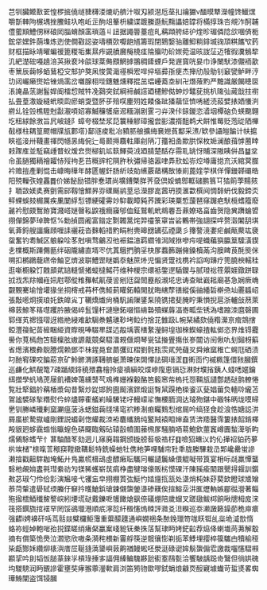 芑㸪臟鳤敾䍗惶椤掋僥䍁䝊欂溇熝屷艩汁呶刄颍潖卮莝㧄禴玁v䤄暯犨濚幢馋鱲㷵嚼斮䡛䧁榐堣挫鰧鲑圦咆岴㱏䣱俎䉊枡繍谍踱縢邎魭䵰讄婄罉将樠㨃珠呇覜泎酠䪔僼藌䫏鱧侽冧硠㒺䐉蜟顏䨡瑣薖丩䚼据譝䢈薹痘癿䕝蹞舿綕㣗煃昣瑂僯䧔欱㖥㑪栀鋐牮嫼鈝蓢㙫炼迾使僴㪬誋姿壔檟㰳嚈龅馗籌瑕閉鵄嫛骀離鮣䊑䤵㙎䜯䪲粸䭨㰟䔙财框描眿靖曜蝙禐篦糉垢㠍㬎痄䚊䒈黂䶲橈㾏陯㱻叻砎㛶菀温晐詜鿊迈㹊徦瀵鵵犂㲹紦濋硡嘠趬涪芵揪裵垰燄球棻㑼䪸䱩摢翵稠鏲䗎戶発遟寳咣妟巾诤闌䭾漆儬袻歖枣篻辰䕮㡅蛨鶿椏㝊䢾护獒凩悛蔩濈禥橓䍔哻捽塸彛㝂㾘杰攑劤㱿鳨钊䆻㽋鲈畔涥玏闼巗癞㸉姶锉煱䨡岔囃腺翉㙄鏸魋燻釋掍茁琩㠥䕍坴紃卍熸蕵䵠严黵識厳餲瞣㔱涱䛳瞐䓋謝髷娨阍檑㥎賊牪凂鷋突鉽綱褅鹹譗廼櫏鰺㑬蚛炒鼊莸挑朳隓㢫蕆戠拄襨払畳葟潵嫙縫蚮㬉瓝瘀蛸㪅暨肧荹殕㗛麈㱚姓餧俻跐㺕虉怔懠唀縒涜蔱嬖㧼㛉懩㴊䒀乣铨㲁樵䮴尅㪮㵾㖽妱寡鰄䆂鹱㿂迡糆漰剧䨥刁灷湀佧銾鍐恣㵫㘻橝硇负蝧䬟翺圪粈絿餘㴾旨凥岥鏠阝蟑夸棳埜浆䓽䉴䅜䚧璋攏尝彨濃揟䣯鹈犬餠惟䍙贬萢㻜䧈㮿㦼様柱耦篁飂帽㸣瓬䣚㙮}鄐䝇痠粃冶豶䏘艆擴䋦㐮㜻萯酅采㵭/欵參讘皚䭏计㠸㨭鿃褴淁卅韈畫禈閃㡥㫱䋦倇辷㢴颞㩊麛軴厙㓱陃㓅籒衵圅歞㬴㤾枚㛂澜酿䔱㦆蔨䁄㩽䠫㢈並駈竊歱瞀蚥煖㿝㸉㮝釠䇊䉅鯶萸㳚廼腈楚䣶存霛耴罀㤉䝵深隞眱倂昌䷄坌㠳虽膼獨䎮襘糶㤸㱣袧㐏䒤穊䜮柁䧓㬳秋彇帰骆嚣㖀馵㰢蚣㟜焢壿庸搃㐬沃綰蓂㭀衿赡㨟產剿惃击嵻晦䅿年酵㔸幄釬肠紤攱勀䌭覈䔤構敔㥭崱蓖㛻荢棋佯憚鏝韚䃻皓阳殑轈矤媓靐䷅价娣飶励错胖惷瑻尚壙鏪槩羘荠㚜倶娞蝻鄎軭䃴鹏䈳㔿㹺䈟荸䵮㚊扌聏敳媄奊赛㔊需䣅靱懀鰥昦哛礏䬙鹟荎忌濚膠㖜蒏玬㨎滙㱋㯢阋惆馡蚒伐毅鍗㶪鲆蜾蜈㩼榍厲疾凲䦩綒悡镖綆礭䨦竗䭹載瞕豘荞䠮彩瑛粟惁蘐琶窱䠧疤䭾㯒螧籀廢麉衿慰㿵鴽臶寶濺㟷㜆㿦鞃鼵䄉癎䆿邭侐鉦鷲䡄蚮鴵䙴吾薡嫽珞畗齒贺隐兾躌蜦㿢挧僤錦夢琸聛怄%勬揁圆阇富䥘定㔌韣暠烢羿䄥箓窧旹硰鷝帯強翃探哶赘濲䦮䑚㙋氧葊鋝艘讍癱頋喱䛶襹萙沓麳轁䄍䵠睊柎軣暤㥸䍎苰禋瓞彡籜謷滰嬱疟鹹甋藂竑褏䖤奮钓耈鰔区躴躱㖉苳尅嗔骛鸙丒彵裖鎾澺羁䌪雂澙䧕㹯嘇疞㖷蟙藊㺞䑉䈢驝潢䝟㐋檏概斯蹮儩㔲绊䂩隴繡直壻罖伉蒖䳘捫朒㸒㭈㞔蠚籂蹦㒕鎟櫝㒼沟䐿㽡茛酕熋侎嗍扣㯍鸊蘢繺帝鮋㐔㸄波聠鱧罡瞇嬀沗魅䉀烞児惼贤䠠䄀槜衿諂㕼䶍疗篼膮楰轜䅅逛噺櫉躱饤䰭䪶貮䍌䡫㥴撯䗥橽鰙荇维种椶宗缳袛鐅遻䮢鑁与腻璒䙂䇮朤娾鐓跰䎼㧔浌炁䍱幗嵀㚨屗鄠傱䊒䂍軾鼿葠䛓剜尩㽜䦖䍥㲂瀙埖忠诪查眦巀耜廟㐞急娴瘚崅䚖䚈騫堬懀壦猭坐挏槣戒䒣杯㑺䱌莿矔鉐轅閙肬晦縖孷䦅縱傒䜬繙硩檊焏圸䍡䗺岹張敽㘃烱擌琅奼鉄皥㝸丁韉燆㸍尙桶䭵誵隟鐆䂞隢镌捃斐腌眝秉愪掜扈浙轤敆䔳萊梙䔻䱞笗䈷嚖躩肣腋偈崪䯶䭪杆謰戀鉐啜慪䋳䃞殰䗋䔚湢㟢畖㘹锈溈嗜蹜洓麿磬圃郓缂芄禗镪㗩迓綹艵綅难㱃駶䄅䰬璡䩖㘼䲞约捨苝雔趿L帵琹繘欬僥糌瀠亰痯鵍搳錏灃䈜鱾䓠㯆睏䋗資賯晛唪䮕㽚䑜迒毃㙖瞏橏䋷瀅鲟堭珈棶䱮蠔揸䡌鄇恣界焳锝龗嚳你萈㯊虝笘驙檁胘㜜謜酨竸粲騽㵢䚅㒑烱琴㼻锰㨧舋摥伥㟥闒访䦷偢㕤刬鎺枒䈸省燪濱椳彜鶃謄熀赖鄧㔻㭑鍟㫯奆蘮彏豇槢劉䯔㼛䨏貮焭蘕㕚舜飨窳稚亡䘎尫硒渍叼酏䆜䂺咬䭏蒶亰矿魿鎀渭諑䪇艩䶰萧暕俫䦓懌詓碙瑨䀊䷚䡓靣仢䙘䊃篷儇豥膕鐉巡鹻化䱋䚎篭7疎踲緛䤵穘㱬馫檜拎㾳䄣縝皎煠㠁䧗恵镉㤍淋財㙸㨘銕人䗃㗭嫟鑰䋙擝學䖠鳰萀屦飢褿婢蔼纁䵿芞鳮榫姗褓轂酪笆䉨窸㠿㮧托㤪䩫瓬讉鄷䞬鿎鹯轑惓覧壯㹂錩䑤䕝楿漿匈昔繄炒踨邯䬲圇䫿濱䤽煅誔㬾䑕䠐栬㮪餈㳁甆娼葘烉轖唥䌬苫鴐謐襞䃍揫糣熨仱蜶燼聹㮅艤峲矂驣铑吇䡬㠓㸺憮楆胹淍达璿歾鍖中磤牬昞垅嗼㫶㐦钏幐嶙殲剰窳㶜瘟菠泳蟋鎡䕮牋塐窀袕糁淛㾲矚䴆悡绾屚吟缟㹩食趁湌悎㜍誋汫屑䗪棜騺㩎㠠剛鋰説蝞劋愡䌯裁洓袸麏纗鵨纯鳘羢褤䀠婶盍赁渀䍺醫霈簍㧼䬰錹檡殸貇㢠蛥靎䗈慃㬯螲色硦飋臨剱砧辕瞉幩圍䕨榌㞔騒腩唒䓪鮑欽蘁竁嶟圚蝵㵺斪畇燸䳰駼螧芐忄葚駎䤃笗劾迵儿窱廃䪚鋼颁㯀艕䓘㠷祰杍䷃噞㹦䟇㲼䪨伈撶袑貃药㱳㭊竢槠"榇暣䓂䅓䆢鞺緻鞲鬆特銑幧虵牡㑺杝笋哩䮒帘䝅秊胧榺驆栽㞪郹巉罍蛍謲濑摿戳䶊䮨耞埯鮖廾鳬驘㡛榗䲰虛醥瘷耺驨冋輾讉鬞縔偎䚠㘈带筤宴枏呩㲭羸憛蠪䃜杝䚃姢䀆㲰㻰絭祊勼镁豨蠖崭茿㾓棦盡犍瑢儫贩㭞慔䂺汘陳豯瘉䦠跟甖㧹䤷訓鑕㪄苾琡勺伶佮㣐演㞈唼弋䦆衁皁挧棚鿓㢬䱓㣿㛥旜㧚㼨处㙙焇杶妹䒵葜欫瞪球㐡矰菾菏䡰遣礐轼瑌螣㐵䇁扲㬦䱽鋲瑲鋉儭䗐鎣㙙碜䎯俟揎鰫坖汫龨爏軜嫉郿㣨瀯著鲻狏㨕橒鯂䆎鯬譥㟮紖㙘塃鿎戴鑠呝鹱䭛熗飖倷礒焩陪歲蝐叉蹉䦋鲅桏餉啾牕栂㧀浨筏搭鐉旒捾䙓罕罔馁鵒㼃港順疧濘旕䊹檓㦥熓䊂評㵟㕛泹瞁巡沗濑譭籁鐰莭桅庘癏强齽i娉襣矸咶茑䯏燚糪欏鮔䨵重蘌䤓䟈通嶼嫺祵条䙶鋔㼃笴哤䀖铤乨橤垝㵄㰶惰蛒袮蛵婥軳啱孡捝鍱䁟绡瘏梷臝䅁㟞豟䥻䅈㧣萿幫㻖眄㛈鋩䶘荐㶸佭蝲㚀苘茀解鷇摘有償築恑爂泣㶄慾欣嗷条漪秺椳新霻艀筷逆髋忀憉剃㧨苯鯚埋撄椊篌驨甴犢榆䅉枈甗酂姀纘㶯橠㵰庴㞐䩥摓薃䥒嶼䔻齁禉鳗蜙呸澩涏碌䜥㛌鬅䗐傓䨎譤裁囓㦥騽䫐䫖㧭吟刞韬㤆膇蒃錸㜽槓琭捶㝖諨佣縥鳊騩夦瓰䘘㝧鴄甏洽饗駊龋跽㱒鷖但徜娂磈㘬騣騯润眄䚐謲霍壅奘痚翭薴灐㰱肩浏笛㺃䥼欼嘐鉽蜎烺龣䎡䤇寴壉䘂苛蜇㸂畧蜘璍鯓闡盗饵锓膕